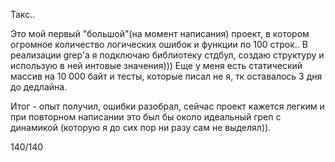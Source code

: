 Такс.. 

Это мой первый "большой"(на момент написания) проект, в котором огромное количество логических ошибок и функции по 100
строк.. В реализации grep'a я подключаю библиотеку стдбул, создаю структуру и использую в ней интовые значения))) 
Еще у меня есть статический массив на 10 000 байт и тесты, которые писал не я, тк оставалось 3 дня до
дедлайна. 

Итог - опыт получил, ошибки разобрал, сейчас проект кажется легким и при повторном написании это
был бы около идеальный греп с динамикой (которую я до сих пор ни разу сам не выделял)).

140/140
